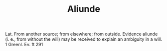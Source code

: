 ---
title: Aliunde
letter: A
permalink: "/definitions/bld-aliunde.html"
body: Lat. From another source; from elsewhere; from outside. Evidence aliunde (i.
  e., from without the will) may be received to explain an ambiguity in a will. 1
  Greenl. Ev. ft 291
published_at: '2018-07-07'
source: Black's Law Dictionary 2nd Ed (1910)
layout: post
---